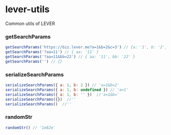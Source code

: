 # lever-utils
Common utils of LEVER


### getSearchParams
```js
getSearchParams('https://biz.lever.me?a=1&b=2&c=3') // {a: '1', b: '2', c: '3'}
getSearchParams('?aa=11') // { aa: '11' } 
getSearchParams('?aa=11&bb=22') // { aa: '11', bb: '22' }
getSearchParams('') // {}
```

### serializeSearchParams
```js
serializeSearchParams({ a: 1, b: 2 }) // 'a=1&b=2'
serializeSearchParams({ a: 1, b: undefined }) // 'a=1'
serializeSearchParams({ a: 1, b: '' })  //'a=1&b='
serializeSearchParams({})  //''
serializeSearchParams()  //''
```

### randomStr
```js
randomStr() // '1e82e'
```
